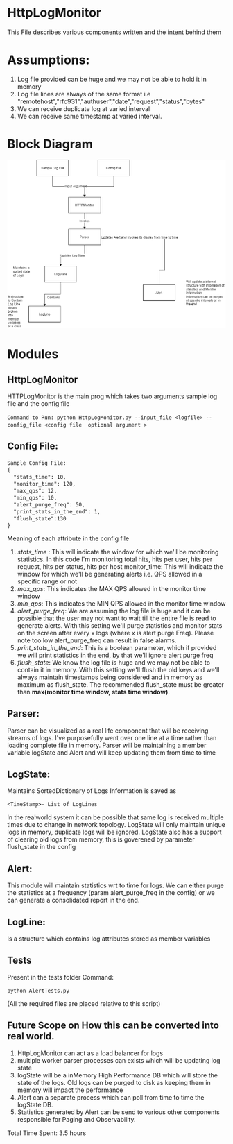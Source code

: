 # HttpLogMonitor
This File describes various components written and the intent behind them

# Assumptions:
1. Log file provided can be huge and we may not be able to hold it in memory
2. Log file lines are always of the same format i.e
"remotehost","rfc931","authuser","date","request","status","bytes"
3. We can receive duplicate log at varied interval
4. We can receive same timestamp at varied interval. 

# Block Diagram
![BlockDiagram](https://github.com/deepti0905/HttpLogMonitor/blob/master/DataDogHttpMonitor.png)

# Modules
## HttpLogMonitor
HTTPLogMonitor is the main prog which takes two arguments sample log file and the config file

``
Command to Run: python HttpLogMonitor.py --input_file <logfile> --config_file <config file  optional argument >
``

## Config File:
```
Sample Config File:
{
  "stats_time": 10,
  "monitor_time": 120,
  "max_qps": 12,
  "min_qps": 10,
  "alert_purge_freq": 50,
  "print_stats_in_the_end": 1,
  "flush_state":130
}
```
Meaning of each attribute in the config file
1. *stats_time* : This will indicate the window for which we'll be monitoring statistics. In this code I'm monitoring total hits, hits per user, hits per request, hits per status, hits per host
monitor_time: This will indicate the window for which we'll be generating alerts i.e. QPS allowed in a specific range or not
2. *max_qps*: This indicates the MAX QPS allowed in the monitor time window
3. *min_qps*: This indicates the MIN QPS allowed in the monitor time window
4. *alert_purge_freq*: We are assuming the log file is huge and it can be possible that the user may not want to wait till the entire file is read to generate alerts. With this setting we'll purge statistics and monitor stats on the screen after every x logs (where x is alert purge Freq). Please note too low alert_purge_freq can result in false alarms.
5. *print_stats_in_the_end*: This is a boolean parameter, which if provided we will print statistics in the end, by that we'll ignore alert purge freq
6. *flush_state*: We know the log file is huge and we may not be able to contain it in memory. With this setting we'll flush the old keys and we'll always maintain timestamps being considered and in memory as maximum as flush_state. The recommended flush_state must be greater than **max(monitor time window, stats time window)**.

## Parser:
Parser can be visualized as a real life component that will be receiving streams of logs. I've purposefully went over one line at a time rather than loading complete file in memory. Parser will be maintaining a member variable logState and Alert and will keep updating them from time to time

## LogState:
Maintains SortedDictionary of Logs
Information is saved as 
```
<TimeStamp>- List of LogLines 
```
In the realworld system it can be possible that same log is received multiple times due to change in network topology. LogState will only maintain unique logs in memory, duplicate logs will be ignored. LogState also has a support of clearing old logs from memory, this is goverened by parameter flush_state in the config

## Alert:
This module will maintain statistics wrt to time for logs. We can either purge the statistics at a frequency (param alert_purge_freq in the config) or we can generate a consolidated report in the end.

## LogLine:
Is a structure which contains log attributes stored as member variables

## Tests
Present in the tests folder
Command: 
```
python AlertTests.py 
```
(All the required files are placed relative to this script)

## Future Scope on How this can be converted into real world.
1. HttpLogMonitor can act as a load balancer for logs
2. multiple worker parser processes can exists which will be updating log state
3. logState will be a inMemory High Performance DB which will store the state of the logs. Old logs can be purged to disk as keeping them in memory will impact the performance
4. Alert can a separate process which can poll from time to time the logState DB.
5. Statistics generated by Alert can be send to various other components responsible for Paging and Observability.


Total Time Spent: 3.5 hours
